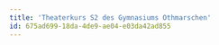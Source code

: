 ```yaml
---
title: 'Theaterkurs S2 des Gymnasiums Othmarschen'
id: 675ad699-18da-4de9-ae04-e03da42ad855
---
```

